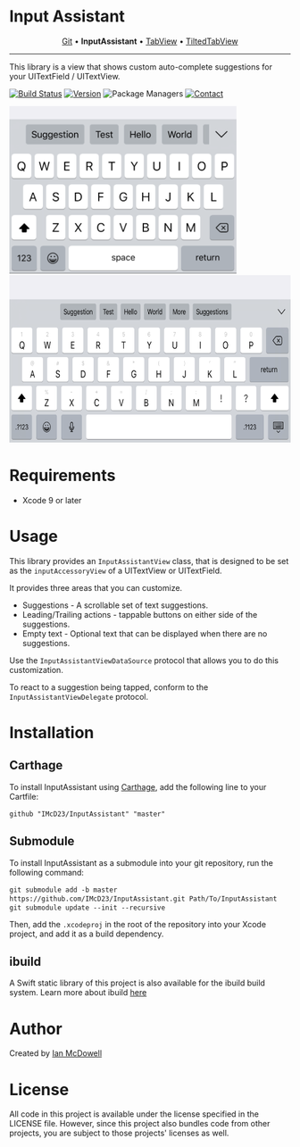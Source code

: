 # Input Assistant

<p align="center">
  <a href="https://github.com/IMcD23/Git">Git</a> &bull;
  <b>InputAssistant</b> &bull;
  <a href="https://github.com/IMcD23/TabView">TabView</a> &bull;
  <a href="https://github.com/IMcD23/TiltedTabView">TiltedTabView</a>
</p>

--------

This library is a view that shows custom auto-complete suggestions for your UITextField / UITextView.

[![Build Status](http://img.shields.io/travis/IMcD23/InputAssistant.svg)](https://travis-ci.org/IMcD23/InputAssistant)
[![Version](https://img.shields.io/github/release/IMcD23/InputAssistant.svg)](https://github.com/IMcD23/InputAssistant/releases/latest)
![Package Managers](https://img.shields.io/badge/supports-Carthage-orange.svg)
[![Contact](https://img.shields.io/badge/contact-%40ian__mcdowell-3a8fc1.svg)](https://twitter.com/ian_mcdowell)

<img src="Resources/Keyboard.png" height="300"> <img src="Resources/Keyboard_iPad.png" height="300"> 

# Requirements

* Xcode 9 or later

# Usage

This library provides an `InputAssistantView` class, that is designed to be set as the `inputAccessoryView` of a UITextView or UITextField.

It provides three areas that you can customize.
- Suggestions - A scrollable set of text suggestions.
- Leading/Trailing actions - tappable buttons on either side of the suggestions.
- Empty text - Optional text that can be displayed when there are no suggestions.

Use the `InputAssistantViewDataSource` protocol that allows you to do this customization.

To react to a suggestion being tapped, conform to the `InputAssistantViewDelegate` protocol.

# Installation

## Carthage
To install InputAssistant using [Carthage](https://github.com/Carthage/Carthage), add the following line to your Cartfile:

```
github "IMcD23/InputAssistant" "master"
```

## Submodule
To install InputAssistant as a submodule into your git repository, run the following command:

```
git submodule add -b master https://github.com/IMcD23/InputAssistant.git Path/To/InputAssistant
git submodule update --init --recursive
```

Then, add the `.xcodeproj` in the root of the repository into your Xcode project, and add it as a build dependency.

## ibuild
A Swift static library of this project is also available for the ibuild build system. Learn more about ibuild [here](https://github.com/IMcD23/ibuild)

# Author
Created by [Ian McDowell](https://ianmcdowell.net)

# License
All code in this project is available under the license specified in the LICENSE file. However, since this project also bundles code from other projects, you are subject to those projects' licenses as well.
